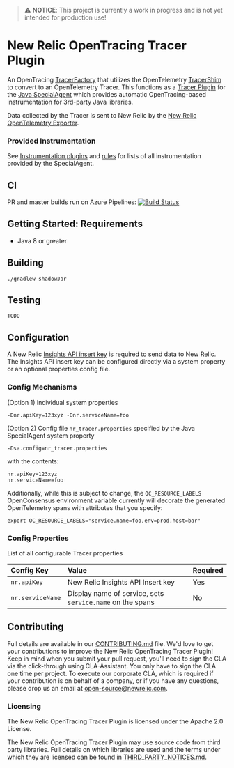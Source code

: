 > ⚠️ **NOTICE**: This project is currently a work in progress and is not yet intended for production use!

# New Relic OpenTracing Tracer Plugin

An OpenTracing [TracerFactory](https://github.com/opentracing-contrib/java-tracerresolver) that utilizes the OpenTelemetry [TracerShim](https://github.com/open-telemetry/opentelemetry-java/blob/master/opentracing_shim/src/main/java/io/opentelemetry/opentracingshim/TracerShim.java) 
to convert to an OpenTelemetry Tracer. This functions as a [Tracer Plugin](https://github.com/opentracing-contrib/java-specialagent#43-tracer-plugin) 
for the [Java SpecialAgent](https://github.com/opentracing-contrib/java-specialagent) which provides automatic OpenTracing-based instrumentation for 3rd-party Java libraries.
 
Data collected by the Tracer is sent to New Relic by the [New Relic OpenTelemetry Exporter](https://github.com/newrelic/opentelemetry-exporters-newrelic).

### Provided Instrumentation

See [Instrumentation plugins](https://github.com/opentracing-contrib/java-specialagent#61-instrumentation-plugins) and [rules](https://github.com/opentracing-contrib/java-specialagent#63-instrumented-libraries-by-existing-rules) for lists of all instrumentation provided by the SpecialAgent.

## CI
PR and master builds run on Azure Pipelines: [![Build Status](https://dev.azure.com/NRAzurePipelines/Java%20CI/_apis/build/status/PR%20Build%20for%20OT%20Tracer%20plugin?branchName=master)](https://dev.azure.com/NRAzurePipelines/Java%20CI/_build/latest?definitionId=13&branchName=master)

## Getting Started: Requirements
* Java 8 or greater

## Building

`./gradlew shadowJar`

## Testing

`TODO`

## Configuration

A New Relic [Insights API insert key](https://docs.newrelic.com/docs/insights/insights-data-sources/custom-data/introduction-event-api#register) is required to send data to New Relic. The Insights API insert key can be configured directly via a system property or an optional properties config file.

### Config Mechanisms

(Option 1) Individual system properties

`-Dnr.apiKey=123xyz -Dnr.serviceName=foo`

(Option 2) Config file `nr_tracer.properties` specified by the Java SpecialAgent system property

`-Dsa.config=nr_tracer.properties`

with the contents:

```
nr.apiKey=123xyz
nr.serviceName=foo
```

Additionally, while this is subject to change, the `OC_RESOURCE_LABELS` OpenConsensus environment variable currently will decorate the generated OpenTelemetry spans with attributes that you specify:

`export OC_RESOURCE_LABELS="service.name=foo,env=prod,host=bar"`

### Config Properties

List of all configurable Tracer properties

| Config Key       | Value                                                     | Required |
| :--------------  | :-------------------------------------------------------- | :------  |
| `nr.apiKey`      | New Relic Insights API Insert key                         | Yes      |
| `nr.serviceName` | Display name of service, sets `service.name` on the spans | No       |

## Contributing

Full details are available in our [CONTRIBUTING.md](CONTRIBUTING.md) file.
We'd love to get your contributions to improve the New Relic OpenTracing Tracer Plugin! Keep in mind when you submit your pull request, you'll need to sign the CLA via the click-through using CLA-Assistant. You only have to sign the CLA one time per project.
To execute our corporate CLA, which is required if your contribution is on behalf of a company, or if you have any questions, please drop us an email at open-source@newrelic.com. 

### Licensing
The New Relic OpenTracing Tracer Plugin is licensed under the Apache 2.0 License.

The New Relic OpenTracing Tracer Plugin may use source code from third party libraries.
Full details on which libraries are used and the terms under which they are licensed can be found in [THIRD_PARTY_NOTICES.md](THIRD_PARTY_NOTICES.md).
